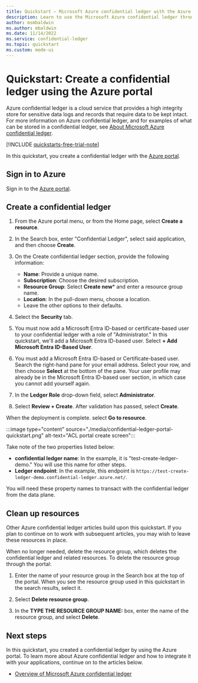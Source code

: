 ```yaml
---
title: Quickstart – Microsoft Azure confidential ledger with the Azure portal
description: Learn to use the Microsoft Azure confidential ledger through the Azure portal
author: msmbaldwin
ms.author: mbaldwin
ms.date: 11/14/2022
ms.service: confidential-ledger
ms.topic: quickstart
ms.custom: mode-ui
---
```


# Quickstart: Create a confidential ledger using the Azure portal

Azure confidential ledger is a cloud service that provides a high integrity store for sensitive data logs and records that require data to be kept intact. For more information on Azure confidential ledger, and for examples of what can be stored in a confidential ledger, see [About Microsoft Azure confidential ledger](overview.md).

[!INCLUDE [quickstarts-free-trial-note](../../includes/quickstarts-free-trial-note.md)]

In this quickstart, you create a confidential ledger with the [Azure portal](https://portal.azure.com). 

## Sign in to Azure

Sign in to the [Azure portal](https://portal.azure.com).

## Create a confidential ledger

1. From the Azure portal menu, or from the Home page, select **Create a resource**.

1. In the Search box, enter "Confidential Ledger", select said application, and then choose **Create**.

1. On the Create confidential ledger section, provide the following information:
    - **Name**: Provide a unique name.
    - **Subscription**: Choose the desired subscription.
    - **Resource Group**: Select **Create new*** and enter a resource group name.
    - **Location**: In the pull-down menu, choose a location.
    - Leave the other options to their defaults.
   
1. Select the **Security** tab.

1. You must now add a Microsoft Entra ID-based or certificate-based user to your confidential ledger with a role of "Administrator." In this quickstart, we'll add a Microsoft Entra ID-based user. Select **+ Add Microsoft Entra ID-Based User**.

1. You must add a Microsoft Entra ID-based or Certificate-based user. Search the right-hand pane for your email address. Select your row, and then choose **Select** at the bottom of the pane. Your user profile may already be in the Microsoft Entra ID-based user section, in which case you cannot add yourself again.

1. In the **Ledger Role** drop-down field, select **Administrator**.

1. Select **Review + Create**. After validation has passed, select **Create**.

When the deployment is complete. select **Go to resource**.

:::image type="content" source="./media/confidential-ledger-portal-quickstart.png" alt-text="ACL portal create screen":::

Take note of the two properties listed below:
- **confidential ledger name**: In the example, it is "test-create-ledger-demo." You will use this name for other steps.
- **Ledger endpoint**: In the example, this endpoint is `https://test-create-ledger-demo.confidential-ledger.azure.net/`. 

You will need these property names to transact with the confidential ledger from the data plane.
 
## Clean up resources

Other Azure confidential ledger articles build upon this quickstart. If you plan to continue on to work with subsequent articles, you may wish to leave these resources in place. 

When no longer needed, delete the resource group, which deletes the confidential ledger and related resources. To delete the resource group through the portal:

1.	Enter the name of your resource group in the Search box at the top of the portal. When you see the resource group used in this quickstart in the search results, select it.

1.	Select **Delete resource group**.

1.	In the **TYPE THE RESOURCE GROUP NAME:** box, enter the name of the resource group, and select **Delete**.

## Next steps

In this quickstart, you created a confidential ledger by using the Azure portal. To learn more about Azure confidential ledger and how to integrate it with your applications, continue on to the articles below.

- [Overview of Microsoft Azure confidential ledger](overview.md)

